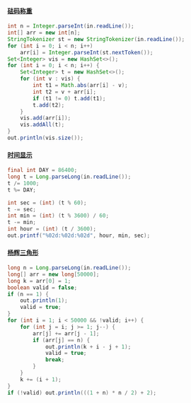 #### [砝码称重](https://www.dotcpp.com/oj/problem2604.html)

```java
int n = Integer.parseInt(in.readLine());
int[] arr = new int[n];
StringTokenizer st = new StringTokenizer(in.readLine());
for (int i = 0; i < n; i++)
	arr[i] = Integer.parseInt(st.nextToken());
Set<Integer> vis = new HashSet<>();
for (int i = 0; i < n; i++) {
	Set<Integer> t = new HashSet<>();
	for (int v : vis) {
		int t1 = Math.abs(arr[i] - v);
		int t2 = v + arr[i];
		if (t1 != 0) t.add(t1);
		t.add(t2);
	}
	vis.add(arr[i]);
	vis.addAll(t);
}
out.println(vis.size());
```

#### [时间显示](https://www.dotcpp.com/oj/problem2609.html)

```java
final int DAY = 86400;
long t = Long.parseLong(in.readLine());
t /= 1000;
t %= DAY;

int sec = (int) (t % 60);
t -= sec;
int min = (int) (t % 3600) / 60;
t -= min;
int hour = (int) (t / 3600);
out.printf("%02d:%02d:%02d", hour, min, sec);
```

#### [杨辉三角形](https://www.dotcpp.com/oj/problem2610.html)

```java
long n = Long.parseLong(in.readLine());
long[] arr = new long[50000];
long k = arr[0] = 1;
boolean valid = false;
if (n == 1) {
	out.println(1);
	valid = true;
}
for (int i = 1; i < 50000 && !valid; i++) {
	for (int j = i; j >= 1; j--) {
		arr[j] += arr[j - 1];
		if (arr[j] == n) {
			out.println(k + i - j + 1);
			valid = true;
			break;
		}
	}
	k += (i + 1);
}
if (!valid) out.println(((1 + n) * n / 2) + 2);
```